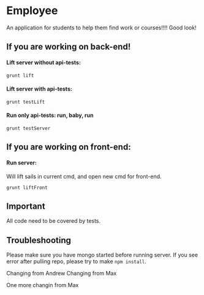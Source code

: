 # Employee

An application for students to help them find work or courses!!!!
Good look!


## If you are working on back-end!

#### Lift server without api-tests:
```
grunt lift
```

#### Lift server with api-tests:
```
grunt testLift
```

#### Run only api-tests: run, baby, run
```
grunt testServer
```

## If you are working on front-end:

#### Run server:
Will lift sails in current cmd, and open new cmd for front-end.
```
grunt liftFront
```

## Important
All code need to be covered by tests.

## Troubleshooting
Please make sure you have mongo started before running server.
If you see error after pulling repo, please try to make `npm install`.

Changing from Andrew
Changing from Max

One more changin from Max
